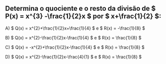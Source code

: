 ## Determina o quociente e o resto da divisão de $ P(x) = x^{3} -\frac{1}{2}x $ por $ x+\frac{1}{2} $: 

A) $ Q(x) = x^{2}+\frac{1}{2}x+\frac{1}{4} $ e $ R(x) = -\frac{1}{8} $

B) $ Q(x) = x^{2}-\frac{1}{2}x-\frac{1}{4} $ e $ R(x) = \frac{1}{8} $ 

C) $ Q(x) = -x^{2}+\frac{1}{2}x-\frac{1}{4} $ e $ R(x) = \frac{1}{8} $

D) $ Q(x) = x^{2}-\frac{1}{2}x-\frac{4}{1}  $ e $ R(x) = \frac{1}{8} $